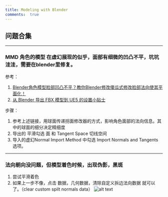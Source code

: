 ```yaml
---
title: Modeling with Blender
comments:  true
---
```


## 问题合集

---

### MMD 角色的模型 在虚幻展现的似乎，面部有细微的凹凸不平，坑坑洼洼，需要在blender里修复。

参考：

1. [Blender角色模型脸部凹凸不平？教你Blender修改傻瓜式修改脸部法向使其平面化！](https://www.aplaybox.com/article/details/998609384)
1. [从 Blender 导出 FBX 模型到 UE5 的设置小贴士](https://juejin.cn/post/7150683086059995150)

步骤：

1. 参考上述链接，用球面传递拐面修改器的方式，影响角色面部的法向信息。其中的球面的细分决定精细度
1. 导出的 平滑勾选 面 和 Tangent Space 切线空间
2. 导入的虚幻Normal Import Method 中勾选 Import Normals and Tangents 选项。

---

### 法向朝向没问题，但模型着色时候，出现伪影，黑斑
1. 尝试平滑着色
2. 如果上一步不像，点击 数据，几何数据，清除自定义拆边法向数据 就可以了。（clear custom spilt normals data）
![alt text](../../assets/images/blender_image.png)